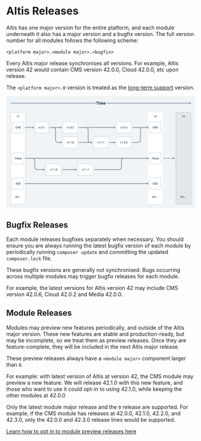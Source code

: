 # Altis Releases

Altis has one major version for the entire platform, and each module underneath it also has a major version and a bugfix version. The full version number for all modules follows the following scheme:

```
<platform major>.<module major>.<bugfix>
```

Every Altis major release synchronises all versions. For example, Altis version 42 would contain CMS version 42.0.0, Cloud 42.0.0, etc upon release.

The `<platform major>.0` version is treated as the [long-term support](./long-term-support.md) version.

![Release timeline diagram](./assets/release-timeline.png)


## Bugfix Releases

Each module releases bugfixes separately when necessary. You should ensure you are always running the latest bugfix version of each module by periodically running `composer update` and committing the updated `composer.lock` file.

These bugfix versions are generally not synchronised. Bugs occurring across multiple modules may trigger bugfix releases for each module.

For example, the latest versions for Altis version 42 may include CMS version 42.0.6, Cloud 42.0.2 and Media 42.0.0.


## Module Releases

Modules may preview new features periodically, and outside of the Altis major version. These new features are stable and production-ready, but may be incomplete, so we treat them as preview releases. Once they are feature-complete, they will be included in the next Altis major release.

These preview releases always have a `<module major>` component larger than `0`.

For example: with latest version of Altis at version 42, the CMS module may preview a new feature. We will release 42.1.0 with this new feature, and those who want to use it could opt-in to using 42.1.0, while keeping the other modules at 42.0.0

Only the latest module major release and the `0` release are supported. For example, if the CMS module has releases at 42.0.0, 42.1.0, 42.2.0, and 42.3.0, only the 42.0.0 and 42.3.0 release lines would be supported.

[Learn how to opt in to module preview releases here](./module-preview-releases.md)
